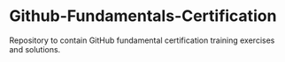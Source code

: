 # Github-Fundamentals-Certification
Repository to contain GitHub fundamental certification training exercises and solutions.
